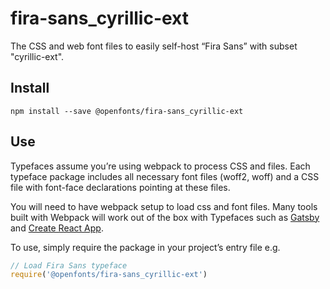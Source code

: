
# fira-sans_cyrillic-ext

The CSS and web font files to easily self-host “Fira Sans” with subset "cyrillic-ext".

## Install

`npm install --save @openfonts/fira-sans_cyrillic-ext`

## Use

Typefaces assume you’re using webpack to process CSS and files. Each typeface
package includes all necessary font files (woff2, woff) and a CSS file with
font-face declarations pointing at these files.

You will need to have webpack setup to load css and font files. Many tools built
with Webpack will work out of the box with Typefaces such as [Gatsby](https://github.com/gatsbyjs/gatsby)
and [Create React App](https://github.com/facebookincubator/create-react-app).

To use, simply require the package in your project’s entry file e.g.

```javascript
// Load Fira Sans typeface
require('@openfonts/fira-sans_cyrillic-ext')
```
